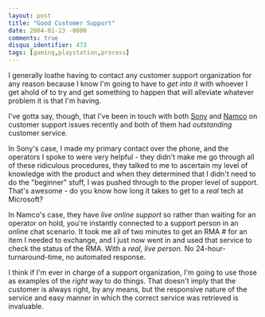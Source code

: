 ```yaml
---
layout: post
title: "Good Customer Support"
date: 2004-01-23 -0800
comments: true
disqus_identifier: 473
tags: [gaming,playstation,process]
---
```

I generally loathe having to contact any customer support organization
for any reason because I know I'm going to have to *get into it* with
whoever I get ahold of to try and get something to happen that will
alleviate whatever problem it is that I'm having.

 I've gotta say, though, that I've been in touch with both
[Sony](http://www.us.playstation.com/support.aspx) and
[Namco](http://www.namco.com/support/) on customer support issues
recently and both of them had *outstanding* customer service.

 In Sony's case, I made my primary contact over the phone, and the
operators I spoke to were very helpful - they didn't make me go through
all of these ridiculous procedures, they talked to me to ascertain my
level of knowledge with the product and when they determined that I
didn't need to do the "beginner" stuff, I was pushed through to the
proper level of support. That's awesome - do you know how long it takes
to get to a *real* tech at Microsoft?

 In Namco's case, they have *live online support* so rather than waiting
for an operator on hold, you're instantly connected to a support person
in an online chat scenario. It took me all of two minutes to get an RMA
\# for an item I needed to exchange, and I just now went in and used
that service to check the status of the RMA. With a *real, live person*.
No 24-hour-turnaround-time, no automated response.

 I think if I'm ever in charge of a support organization, I'm going to
use those as examples of the *right* way to do things. That doesn't
imply that the customer is always right, by any means, but the
responsive nature of the service and easy manner in which the correct
service was retrieved is invaluable.
